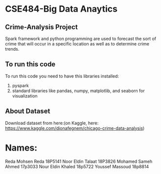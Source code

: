 # CSE484-Big Data Anaytics
## Crime-Analysis Project
Spark framework and python programming are used to forecast the sort of crime that will occur in a specific location as well as to determine crime trends.

## To run this code
To run this code you need to have this libraries installed:
1. pyspark
2. standard libraries like pandas, numpy, matplotlib, and seaborn for visualization

## About Dataset
Download dataset from here:(on Kaggle, here: https://www.kaggle.com/djonafegnem/chicago-crime-data-analysis)

# Names:
Reda Mohsen Reda 18P5141
Noor Eldin Talaat 18P3826
Mohamed Sameh Ahmed 17p3033
Nour Eldin Khaled 18p5722
Youssef Massoud 18p8814
